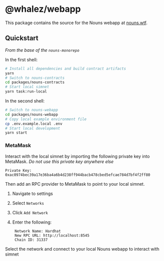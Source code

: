 # @whalez/webapp

This package contains the source for the Nouns webapp at [nouns.wtf](https://nouns.wtf).

## Quickstart

_From the base of the `nouns-monorepo`_

In the first shell:

```sh
# Install all dependencies and build contract artifacts
yarn
# Switch to nouns-contracts
cd packages/nouns-contracts
# Start local simnet
yarn task:run-local
```

In the second shell:

```sh
# Switch to nouns-webapp
cd packages/nouns-webapp
# Copy local example environment file
cp .env.example.local .env
# Start local development
yarn start
```

### MetaMask

Interact with the local simnet by importing the following private key into MetaMask. _Do not use this private key anywhere else_

```
Private Key:
0xac0974bec39a17e36ba4a6b4d238ff944bacb478cbed5efcae784d7bf4f2ff80
```

Then add an RPC provider to MetaMask to point to your local simnet.

1.  Navigate to settings
2.  Select `Networks`
3.  Click `Add Network`
4.  Enter the following:

         Network Name: Hardhat
         New RPC URL: http://localhost:8545
         Chain ID: 31337

Select the network and connect to your local Nouns webapp to interact with simnet
